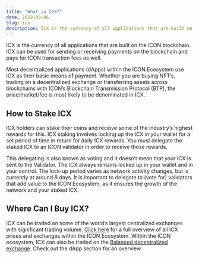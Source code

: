 ```yaml
---
title: "What is ICX?"
date: 2022-03-06
slug: icx
description: ICX is the currency of all applications that are built on the ICON blockchain.
---
```


ICX is the currency of all applications that are built on the ICON blockchain. ICX can be used for sending or receiving payments on the blockchain and pays for ICON transaction fees as well.

Most decentralized applications (dApps) within the ICON Ecosystem use ICX as their basic means of payment. Whether you are buying NFT’s, trading on a decentralized exchange or transferring assets across blockchains with ICON’s Blockchain Transmission Protocol (BTP), the price/market/fee is most likely to be denominated in ICX.

## How to Stake ICX

ICX holders can stake their coins and receive some of the industry’s highest rewards for this. ICX staking involves locking up the ICX in your wallet for a set period of time in return for daily ICX rewards. You must delegate the staked ICX to an ICON validator in order to receive these rewards.

This delegating is also known as voting and it doesn’t mean that your ICX is sent to the Validator. The ICX always remains locked up in your wallet and in your control. The lock-up period varies as network activity changes, but is currently at around 8 days. It is important to delegate to (vote for) validators that add value to the ICON Ecosystem, as it ensures the growth of the network and your staked ICX.


## Where Can I Buy ICX?

ICX can be traded on some of the world’s largest centralized exchanges with significant trading volume. [Click here](https://coinmarketcap.com/currencies/icon/) for a full overview of all ICX prices and exchanges within the ICON Ecosystem. Within the ICON ecosystem, ICX can also be traded on the [Balanced decentralized exchange](https://balanced.network/). Check out the dApp section for an overview.

